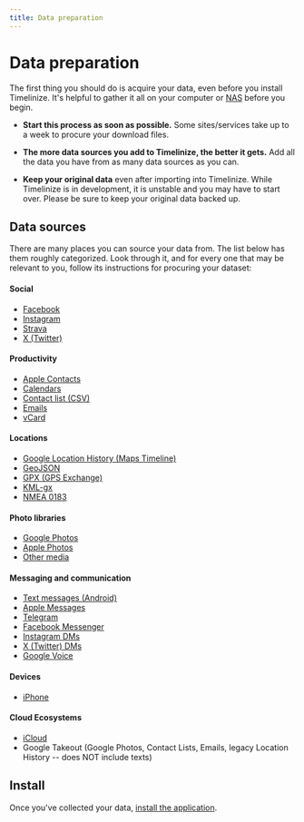 ```yaml
---
title: Data preparation
---
```


Data preparation
================

The first thing you should do is acquire your data, even before you install Timelinize. It's helpful to gather it all on your computer or [NAS](https://en.wikipedia.org/wiki/Network-attached_storage) before you begin.

- **Start this process as soon as possible.** Some sites/services take up to a week to procure your download files.

- **The more data sources you add to Timelinize, the better it gets.** Add all the data you have from as many data sources as you can.

- **Keep your original data** even after importing into Timelinize. While Timelinize is in development, it is unstable and you may have to start over. Please be sure to keep your original data backed up.

Data sources
------------

There are many places you can source your data from. The list below has them roughly categorized. Look through it, and for every one that may be relevant to you, follow its instructions for procuring your dataset:

#### Social

- [Facebook](/docs/data-sources/facebook)
- [Instagram](/docs/data-sources/instagram)
- [Strava](/docs/data-sources/strava)
- [X (Twitter)](/docs/data-sources/x)

#### Productivity

- [Apple Contacts](/docs/data-sources/apple-contacts)
- [Calendars](/docs/data-sources/calendars)
- [Contact list (CSV)](/docs/data-sources/contact-list)
- [Emails](/docs/data-sources/emails)
- [vCard](/docs/data-sources/vcard)

#### Locations

- [Google Location History (Maps Timeline)](/docs/data-sources/google-location-history)
- [GeoJSON](/docs/data-sources/geojson)
- [GPX (GPS Exchange)](/docs/data-sources/gpx)
- [KML-gx](/docs/data-sources/kml-gx)
- [NMEA 0183](/docs/data-sources/nmea)

#### Photo libraries

- [Google Photos](/docs/data-sources/google-photos)
- [Apple Photos](/docs/data-sources/apple-photos)
- [Other media](/docs/data-sources/media)

#### Messaging and communication

- [Text messages (Android)](/docs/data-sources/android-text-messages)
- [Apple Messages](/docs/data-sources/apple-messages)
- [Telegram](/docs/data-sources/telegram)
- [Facebook Messenger](/docs/data-sources/facebook)
- [Instagram DMs](/docs/data-sources/instagram)
- [X (Twitter) DMs](/docs/data-sources/x)
- [Google Voice](/docs/data-sources/google-voice)

#### Devices

- [iPhone](/docs/data-sources/iphone)

#### Cloud Ecosystems

- [iCloud](/docs/data-sources/icloud)
- Google Takeout (Google Photos, Contact Lists, Emails, legacy Location History -- does NOT include texts)


## Install

Once you've collected your data, [install the application](/docs/install).
